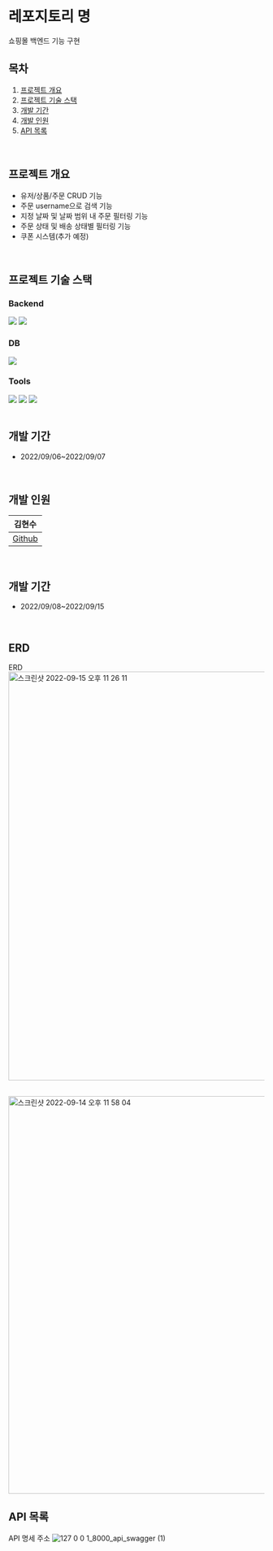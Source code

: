 # 레포지토리 명
쇼핑몰 백엔드 기능 구현

## 목차
1. [프로젝트 개요](#프로젝트-개요)
2. [프로젝트 기술 스택](#프로젝트-기술-스택)
3. [개발 기간](#개발-기간)
4. [개발 인원](#개발-인원)
5. [API 목록](#API-목록)


<br>


## 프로젝트 개요
- 유저/상품/주문 CRUD 기능
- 주문 username으로 검색 기능
- 지정 날짜 및 날짜 범위 내 주문 필터링 기능
- 주문 상태 및 배송 상태별 필터링 기능
- 쿠폰 시스템(추가 예정)

<br>

## 프로젝트 기술 스택

### Backend
<section>
<img src="https://img.shields.io/badge/Django-092E20?logo=Django&logoColor=white"/>
<img src="https://img.shields.io/badge/Django%20REST%20Framework-092E20?logo=Django&logoColor=white"/>
</section>

### DB
<section>
<img src="https://img.shields.io/badge/MySQL-4479A1?logo=MySQL&logoColor=white"/>
</section>

### Tools
<section>
<img src="https://img.shields.io/badge/GitHub-181717?logo=GitHub&logoColor=white"/>
<img src="https://img.shields.io/badge/Discord-5865F2?logo=Discord&logoColor=white">
<img src="https://img.shields.io/badge/Postman-FF6C37?logo=Postman&logoColor=white">
</section>
<!-- | 백엔드 | DB   |  Tools   |
| ---- | ------ | --- |
|      |        |    | -->


<br>


## 개발 기간
- 2022/09/06~2022/09/07


<br>


## 개발 인원
| 김현수 |
| ------ |
| [Github](https://github.com/HyeonsooKim) |


<br>


## 개발 기간
- 2022/09/08~2022/09/15


<br>


## ERD
ERD 
<img width="805" alt="스크린샷 2022-09-15 오후 11 26 11" src="https://user-images.githubusercontent.com/48047773/190429884-51722947-5eda-4822-a956-4adceaec4f55.png">


<br>
<img width="783" alt="스크린샷 2022-09-14 오후 11 58 04" src="https://user-images.githubusercontent.com/48047773/190190791-534c24d4-a531-4740-ba10-30ce42f526a4.png">


## API 목록
API 명세 주소
![127 0 0 1_8000_api_swagger (1)](https://user-images.githubusercontent.com/48047773/190426782-7eb1b15e-6d28-4629-97f7-f2ed4f44526a.png)

<br>


